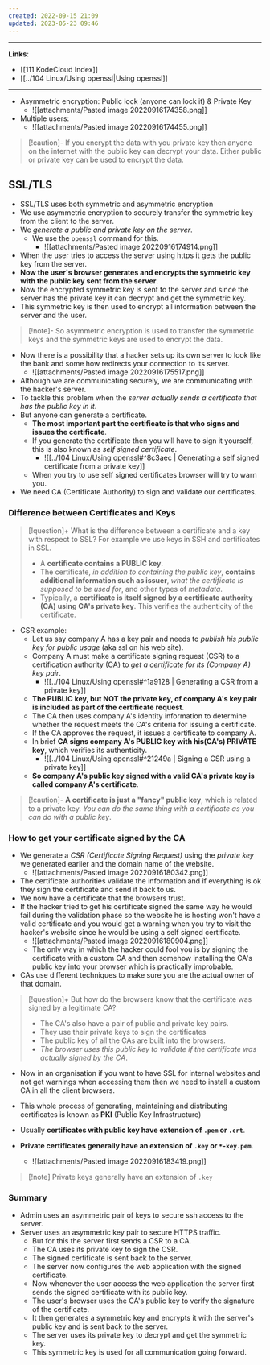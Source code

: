 ```yaml
---
created: 2022-09-15 21:09
updated: 2023-05-23 09:46
---
```

---
**Links**: 
- [[111 KodeCloud Index]]
- [[../104 Linux/Using openssl|Using openssl]]

---
- Asymmetric encryption: Public lock (anyone can lock it) & Private Key
	- ![[attachments/Pasted image 20220916174358.png]]
- Multiple users:
	- ![[attachments/Pasted image 20220916174455.png]]

> [!caution]- If you encrypt the data with you private key then anyone on the internet with the public key can decrypt your data.
> Either public or private key can be used to encrypt the data.


## SSL/TLS
- SSL/TLS uses both symmetric and asymmetric encryption
- We use asymmetric encryption to securely transfer the symmetric key from the client to the server.
- We *generate a public and private key on the server*.
	- We use the `openssl` command for this.
		- ![[attachments/Pasted image 20220916174914.png]]
- When the user tries to access the server using https it gets the public key from the server.
- **Now the user's browser generates and encrypts the symmetric key with the public key sent from the server**.
- Now the encrypted symmetric key is sent to the server and since the server has the private key it can decrypt and get the symmetric key.
- This symmetric key is then used to encrypt all information between the server and the user.

> [!note]- So asymmetric encryption is used to transfer the symmetric keys and the symmetric keys are used to encrypt the data.

- Now there is a possibility that a hacker sets up its own server to look like the bank and some how redirects your connection to its server.
	- ![[attachments/Pasted image 20220916175517.png]]
- Although we are communicating securely, we are communicating with the hacker's server.
- To tackle this problem when the *server actually sends a certificate that has the public key in it*.
- But anyone can generate a certificate. 
	- **The most important part the certificate is that who signs and issues the certificate**.
	- If you generate the certificate then you will have to sign it yourself, this is also known as *self signed certificate*.
		- ![[../104 Linux/Using openssl#^8c3aec | Generating a self signed certificate from a private key]]
	- When you try to use self signed certificates browser will try to warn you.
- We need CA (Certificate Authority) to sign and validate our certificates.

### Difference between Certificates and Keys
> [!question]+ What is the difference between a certificate and a key with respect to SSL? For example we use keys in SSH and certificates in SSL.
> - A **certificate contains a PUBLIC key**.
> - The certificate, *in addition to containing the public key*, **contains additional information such as issuer**, *what the certificate is supposed to be used for*, and other types of *metadata*.
> - Typically, a **certificate is itself signed by a certificate authority (CA) using CA's private key**. This verifies the authenticity of the certificate.

- CSR example:
	- Let us say company A has a key pair and needs to *publish his public key for public usage* (aka ssl on his web site).
	- Company A must make a certificate signing request (CSR) to a certification authority (CA) to *get a certificate for its (Company A) key pair*.
		- ![[../104 Linux/Using openssl#^1a9128 | Generating a CSR from a private key]]
	- **The PUBLIC key, but NOT the private key, of company A's key pair is included as part of the certificate request**.
	- The CA then uses company A's identity information to determine whether the request meets the CA's criteria for issuing a certificate.
	- If the CA approves the request, it issues a certificate to company A. 
	- In brief **CA signs company A's PUBLIC key with his(CA's) PRIVATE key**, which verifies its authenticity.
		- ![[../104 Linux/Using openssl#^21249a | Signing a CSR using a private key]]
	- **So company A's public key signed with a valid CA's private key is called company A's certificate**.

> [!caution]- **A certificate is just a "fancy" public key**, which is related to a private key. 
> *You can do the same thing with a certificate as you can do with a public key*.

### How to get your certificate signed by the CA
- We generate a *CSR (Certificate Signing Request)* using the *private key* we generated earlier and the domain name of the website.
	- ![[attachments/Pasted image 20220916180342.png]]
- The certificate authorities validate the information and if everything is ok they sign the certificate and send it back to us.
- We now have a certificate that the browsers trust. 
- If the hacker tried to get his certificate signed the same way he would fail during the validation phase so the website he is hosting won't have a valid certificate and you would get a warning when you try to visit the hacker's website since he would be using a self signed certificate.
	- ![[attachments/Pasted image 20220916180904.png]]
	- The only way in which the hacker could fool you is by signing the certificate with a custom CA and then somehow installing the CA's public key into your browser which is practically improbable.
- CAs use different techniques to make sure you are the actual owner of that domain.

> [!question]+ But how do the browsers know that the certificate was signed by a legitimate CA?
> - The CA's also have a pair of public and private key pairs.
> - They use their private keys to sign the certificates 
> - The public key of all the CAs are built into the browsers. 
> - *The browser uses this public key to validate if the certificate was actually signed by the CA*.

- Now in an organisation if you want to have SSL for internal websites and not get warnings when accessing them then we need to install a custom CA in all the client browsers.

- This whole process of generating, maintaining and distributing certificates is known as **PKI** (Public Key Infrastructure)
- Usually **certificates with public key have extension of `.pem` or `.crt`**.
- **Private certificates generally have an extension of `.key` or `*-key.pem`**.
	- ![[attachments/Pasted image 20220916183419.png]]

> [!note] Private keys generally have an extension of `.key`

### Summary
- Admin uses an asymmetric pair of keys to secure ssh access to the server.
- Server uses an asymmetric key pair to secure HTTPS traffic.
	- But for this the server first sends a CSR to a CA.
	- The CA uses its private key to sign the CSR.
	- The signed certificate is sent back to the server.
	- The server now configures the web application with the signed certificate.
	- Now whenever the user access the web application the server first sends the signed certificate with its public key.
	- The user's browser uses the CA's public key to verify the signature of the certificate. 
	- It then generates a symmetric key and encrypts it with the server's public key and is sent back to the server.
	- The server uses its private key to decrypt and get the symmetric key.
	- This symmetric key is used for all communication going forward.
